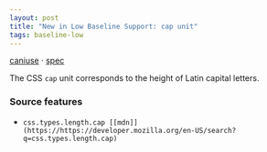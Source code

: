 ```yaml
---
layout: post
title: "New in Low Baseline Support: cap unit"
tags: baseline-low
---
```


[caniuse](https://caniuse.com/?search=cap) · [spec](https://drafts.csswg.org/css-values-4/#cap)

The CSS `cap` unit corresponds to the height of Latin capital letters.

### Source features

- ``css.types.length.cap [[mdn]](https://https://developer.mozilla.org/en-US/search?q=css.types.length.cap)``
